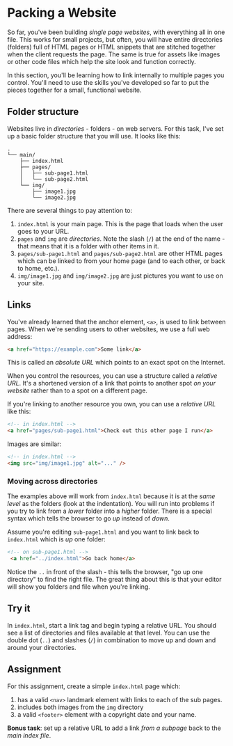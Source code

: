 # Packing a Website

So far, you've been building _single page websites_, with everything all in one file. This works for small projects, but often, you will have entire directories (folders) full of HTML pages or HTML snippets that are stitched together when the client requests the page. The same is true for assets like images or other code files which help the site look and function correctly.

In this section, you'll be learning how to link internally to multiple pages you control. You'll need to use the skills you've developed so far to put the pieces together for a small, functional website.

## Folder structure

Websites live in _directories_ - folders - on web servers. For this task, I've set up a basic folder structure that you will use. It looks like this:

```text
.
└── main/
    ├── index.html
    ├── pages/
    │   ├── sub-page1.html
    │   └── sub-page2.html
    └── img/
        ├── image1.jpg
        └── image2.jpg
```

There are several things to pay attention to:

1. `index.html` is your main page. This is the page that loads when the user goes to your URL.
2. `pages` and `img` are _directories_. Note the slash (`/`) at the end of the name - that means that it is a folder with other items in it.
3. `pages/sub-page1.html` and `pages/sub-page2.html` are other HTML pages which can be linked to from your home page (and to each other, or back to home, etc.).
4. `img/image1.jpg` and `img/image2.jpg` are just pictures you want to use on your site.

## Links

You've already learned that the anchor element, `<a>`, is used to link between pages. When we're sending users to other websites, we use a full web address:

```html
<a href="https://example.com">Some link</a>
```

This is called an _absolute URL_ which points to an exact spot on the Internet.

When you control the resources, you can use a structure called a _relative URL_. It's a shortened version of a link that points to another spot _on your website_ rather than to a spot on a different page.

If you're linking to another resource you own, you can use a _relative URL_ like this:

```html
<!-- in index.html -->
<a href="pages/sub-page1.html">Check out this other page I run</a>
```

Images are similar:

```html
<!-- in index.html -->
<img src="img/image1.jpg" alt="..." />
```

### Moving across directories

The examples above will work from `index.html` because it is at the _same level_ as the folders (look at the indentation). You will run into problems if you try to link from a _lower_ folder into a _higher_ folder. There is a special syntax which tells the browser to go _up_ instead of _down_.

Assume you're editing `sub-page1.html` and you want to link back to `index.html` which is _up_ one folder:

```html
<!-- on sub-page1.html -->
 <a href="../index.html">Go back home</a>
```

Notice the `..` in front of the slash - this tells the browser, "go up one directory" to find the right file. The great thing about this is that your editor will show you folders and file when you're linking.

## Try it

In `index.html`, start a link tag and begin typing a relative URL. You should see a list of directories and files available at that level. You can use the double dot (`..`) and slashes (`/`) in combination to move up and down and around your directories.

## Assignment

For this assignment, create a simple `index.html` page which:

1. has a valid `<nav>` landmark element with links to each of the sub pages.
2. includes both images from the `img` directory
3. a valid `<footer>` element with a copyright date and your name.

**Bonus task**: set up a relative URL to add a link _from a subpage_ back to the _main index file_.
